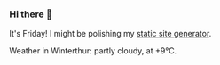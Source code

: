 ### Hi there :wave:

It's Friday! I might be polishing my [static site generator](https://github.com/bewuethr/pandoc-bash-blog).

Weather in Winterthur: partly cloudy, at +9°C.
